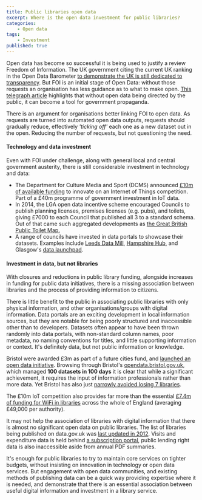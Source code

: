 ```yaml
---
title: Public libraries open data
excerpt: Where is the open data investment for public libraries?
categories:
    - Open data
tags:
    - Investment
published: true
---
```


Open data has become so successful it is being used to justify a review Freedom of Information. The UK government citing the current UK ranking in the Open Data Barometer [to demonstrate the UK is still dedicated to transparency](https://www.gov.uk/government/speeches/freedom-of-information-new-commission). But FOI is an initial stage of Open Data: without those requests an organisation has less guidance as to what to make open. [This telegraph article](http://www.telegraph.co.uk/technology/news/10412374/Information-Commissioner-Open-data-is-no-substitute-for-freedom-of-information.html) highlights that without open data being directed by the public, it can become a tool for government propaganda.

There is an argument for organisations better linking FOI to open data. As requests are turned into automated open data outputs, requests should gradually reduce, effectively *'ticking off'* each one as a new dataset out in the open. Reducing the number of requests, but not questioning the need.

#### Technology and data investment

Even with FOI under challenge, along with general local and central government austerity, there is still considerable investment in technology and data:

- The Department for Culture Media and Sport (DCMS) announced [£10m of available funding](https://www.gov.uk/government/news/10m-internet-of-things-competition-for-uk-cities-launched) to innovate on an Internet of Things competition.  Part of a £40m programme of government investment in IoT data.
- In 2014, the LGA open data incentive scheme encouraged Councils to publish planning licenses, premises licenses (e.g. pubs), and toilets, giving £7000 to each Council that published all 3 to a standard schema. Out of that came such aggregated developments as [the Great British Public Toilet Map.](http://greatbritishpublictoiletmap.rca.ac.uk/)
- A range of councils have invested in data portals to showcase their datasets.  Examples include [Leeds Data Mill](http://leedsdatamill.org/), [Hampshire Hub](http://www.hampshirehub.net/), and Glasgow's [data launchpad](https://data.glasgow.gov.uk/).

#### Investment in data, but not libraries

With closures and reductions in public library funding, alongside increases in funding for public data initiatives, there is a missing association between libraries and the process of providing information to citizens.

There is little benefit to the public in associating public libraries with only physical information, and other organisations/groups with digital information. Data portals are an exciting development in local information sources, but they are notable for being poorly structured and inaccessible other than to developers. Datasets often appear to have been thrown randomly into data portals, with non-standard column names, poor metadata, no naming conventions for titles, and little supporting information or context. It's definitely data, but not public information or knowledge.

Bristol were awarded £3m as part of a future cities fund, and [launched an open data initiative](https://futurecities.catapult.org.uk/news-template/-/asset_publisher/Qw0bKmomFN4q/content/bristol-open-data-initiative-launched/). Browsing through Bristol's [opendata.bristol.gov.uk](https://opendata.bristol.gov.uk/), which managed **100 datasets in 100 days** it is clear that while a significant achievement, it requires the input of information professionals rather than more data. Yet Bristol has also just [narrowly avoided losing 7 libraries](http://www.bbc.co.uk/news/uk-england-bristol-33564321).

The £10m IoT competition also provides far more than the essential [£7.4m of funding for WiFi in libraries](http://www.thebookseller.com/news/all-libraries-england-get-wi-fi-funding) across the whole of England (averaging £49,000 per authority).

It may not help the association of libraries with digital information that there is almost no significant open data on public libraries. The list of libraries being published on data.gov.uk was [last updated in 2012](http://data.gov.uk/dataset/uk-public-library-contacts-14032012). Visits and expenditure data is held behind [a subscription portal](http://www.ipf.com/cipfavalidation/login/login.asp?type=OTHER&dest=www.cipfastats.net/leisure/publiclibrary/Default.asp), public lending right data is also inaccessible aside from annual PDF summaries.

It's enough for public libraries to try to maintain core services on tighter budgets, without insisting on innovation in technology or open data services. But engagement with open data communities, and existing methods of publishing data can be a quick way providing expertise where it is needed, and demonstrate that there is an essential association between useful digital information and investment in a library service.
